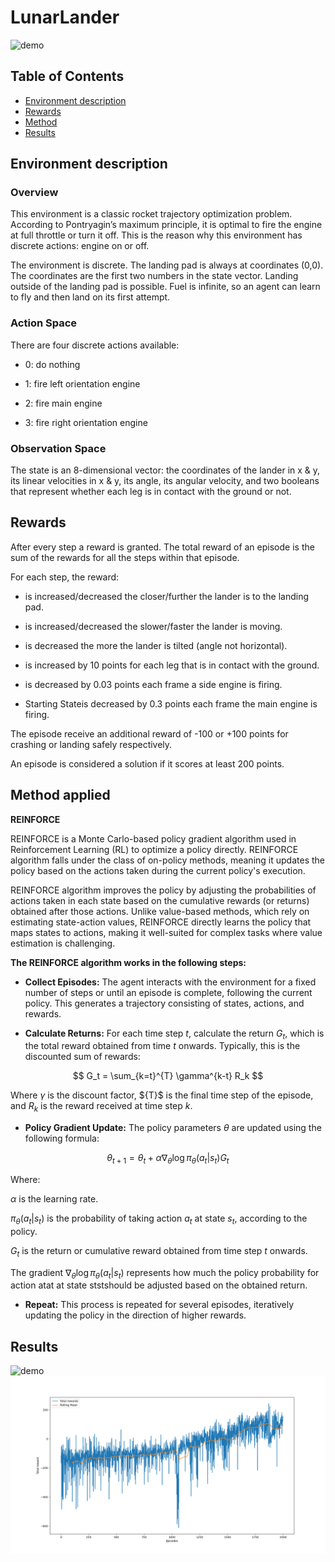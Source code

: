 # LunarLander
![demo](https://gymnasium.farama.org/_images/lunar_lander.gif)

## Table of Contents
- [Environment description](#environment-description)
- [Rewards](#rewards)
- [Method](#method-applied)
- [Results](#results)

## Environment description
### Overview

This environment is a classic rocket trajectory optimization problem. According to Pontryagin’s maximum principle, it is optimal to fire the engine at full throttle or turn it off. This is the reason why this environment has discrete actions: engine on or off.

The environment is discrete. The landing pad is always at coordinates (0,0). The coordinates are the first two numbers in the state vector. Landing outside of the landing pad is possible. Fuel is infinite, so an agent can learn to fly and then land on its first attempt.

### Action Space

There are four discrete actions available:

- 0: do nothing

- 1: fire left orientation engine

- 2: fire main engine

- 3: fire right orientation engine

### Observation Space

The state is an 8-dimensional vector: the coordinates of the lander in x & y, its linear velocities in x & y, its angle, its angular velocity, and two booleans that represent whether each leg is in contact with the ground or not.

## Rewards

After every step a reward is granted. The total reward of an episode is the sum of the rewards for all the steps within that episode.

For each step, the reward:



- is increased/decreased the closer/further the lander is to the landing pad.

- is increased/decreased the slower/faster the lander is moving.

- is decreased the more the lander is tilted (angle not horizontal).

- is increased by 10 points for each leg that is in contact with the ground.

- is decreased by 0.03 points each frame a side engine is firing.

- Starting Stateis decreased by 0.3 points each frame the main engine is firing.

The episode receive an additional reward of -100 or +100 points for crashing or landing safely respectively.

An episode is considered a solution if it scores at least 200 points.

## Method applied

**REINFORCE**


REINFORCE is a Monte Carlo-based policy gradient algorithm used in Reinforcement Learning (RL) to optimize a policy directly. REINFORCE algorithm falls under the class of on-policy methods, meaning it updates the policy based on the actions taken during the current policy's execution.

REINFORCE algorithm improves the policy by adjusting the probabilities of actions taken in each state based on the cumulative rewards (or returns) obtained after those actions. Unlike value-based methods, which rely on estimating state-action values, REINFORCE directly learns the policy that maps states to actions, making it well-suited for complex tasks where value estimation is challenging.

**The REINFORCE algorithm works in the following steps:**

- **Collect Episodes:** The agent interacts with the environment for a fixed number of steps or until an episode is complete, following the current policy. This generates a trajectory consisting of states, actions, and rewards.

- **Calculate Returns:** For each time step $t$, calculate the return $G_t$​​, which is the total reward obtained from time $t$ onwards. Typically, this is the discounted sum of rewards:

$$ G_t = \sum_{k=t}^{T} \gamma^{k-t} R_k $$

Where $\gamma$ is the discount factor, $\{T}$ is the final time step of the episode, and $R_k​$ is the reward received at time step $k$.

- **Policy Gradient Update:** The policy parameters $θ$ are updated using the following formula:

$$ \theta_{t+1} = \theta_t + \alpha \nabla_{\theta} \log \pi_{\theta}(a_t | s_t) G_t $$

Where:

$\alpha$ is the learning rate.

$\pi_{\theta}(a_t | s_t)$ is the probability of taking action $a_t​$ at state  $s_t​$, according to the policy.

$G_t$​ is the return or cumulative reward obtained from time step $t$ onwards.

The gradient $\nabla_{\theta} \log \pi_{\theta}(a_t | s_t)$ represents how much the policy probability for action atat​​ at state stst​ should be adjusted based on the obtained return.

- **Repeat:** This process is repeated for several episodes, iteratively updating the policy in the direction of higher rewards.



## Results
![demo](https://github.com/user-attachments/assets/5507156b-c9aa-45e3-bde1-5ea017c9176d)
![Results](https://github.com/MikhailovBair/LunarLander/blob/main/results/img/rewards.png)


